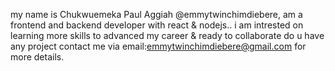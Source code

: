 my name is Chukwuemeka Paul Aggiah @emmytwinchimdiebere, am a frontend and backend developer with react & nodejs..
  i am intrested on learning more skills to advanced my career & ready to collaborate 
  do u have any project contact me via email:emmytwinchimdiebere@gmail.com for more details.
